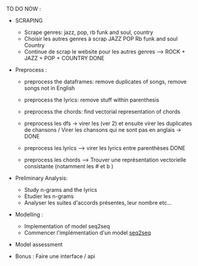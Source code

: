 TO DO NOW :

- SCRAPING
    - Scrape genres: jazz, pop, rb funk and soul, country
    - Choisir les autres genres à scrap JAZZ POP Rb funk and soul Country 
    - Continue de scrap le website pour les autres genres --> ROCK + JAZZ + POP + COUNTRY DONE 

- Preprocess : 
    - preprocess the dataframes: remove duplicates of songs, remove songs not in English
    - preprocess the lyrics: remove stuff within parenthesis
    - preprocess the chords: find vectorial representation of chords

    - preprocess les dfs -> virer les (ver 2) et ensuite virer les duplicates de chansons / Virer les chansons qui ne sont pas en anglais -> DONE

    - preprocess les lyrics --> virer les lyrics entre parenthèses DONE
    - preprocess les chords --> Trouver une représentation vectorielle consistante (notamment les # et b )

- Preliminary Analysis:
    - Study n-grams and the lyrics
    - Etudier les n-grams
    - Analyser les suites d'accords présentes, leur nombre etc... 

- Modelling :
    - Implementation of model seq2seq
    - Commencer l'implémentation d'un model [seq2seq](https://pytorch.org/tutorials/intermediate/seq2seq_translation_tutorial.html)

- Model assessment 

- Bonus : Faire une interface / api 
